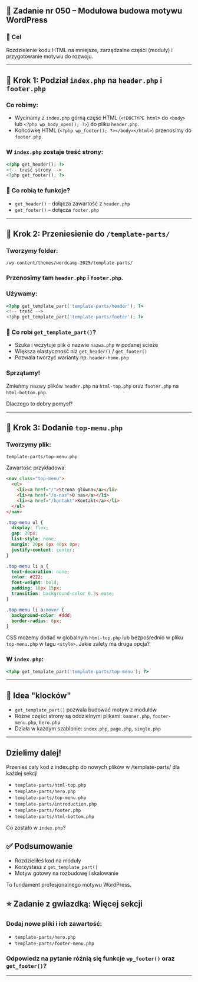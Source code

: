 ## 🧱 Zadanie nr 050 – Modułowa budowa motywu WordPress

### 🌟 Cel

Rozdzielenie kodu HTML na mniejsze, zarządzalne części (moduły) i przygotowanie motywu do rozwoju.

---

## 🔹 Krok 1: Podział `index.php` na `header.php` i `footer.php`

### Co robimy:

- Wycinamy z `index.php` górną część HTML (`<!DOCTYPE html>` do `<body>` lub `<?php wp_body_open(); ?>`) do pliku `header.php`.
- Końcówkę HTML (`<?php wp_footer(); ?></body></html>`) przenosimy do `footer.php`.

### W `index.php` zostaje treść strony:

```php
<?php get_header(); ?>
<!-- treść strony -->
<?php get_footer(); ?>
```

### 🧐 Co robią te funkcje?

- `get_header()` – dołącza zawartość z `header.php`
- `get_footer()` – dołącza `footer.php`

---

## 🔹 Krok 2: Przeniesienie do `/template-parts/`

### Tworzymy folder:

```
/wp-content/themes/wordcamp-2025/template-parts/
```

### Przenosimy tam `header.php` i `footer.php`.

### Używamy:

```php
<?php get_template_part('template-parts/header'); ?>
<!-- treść -->
<?php get_template_part('template-parts/footer'); ?>
```

### 🧐 Co robi `get_template_part()`?

- Szuka i wczytuje plik o nazwie `nazwa.php` w podanej ścieże
- Większa elastyczność niż `get_header()` / `get_footer()`
- Pozwala tworzyć warianty np. `header-home.php`

### Sprzątamy!

Zmieńmy nazwy plików `header.php` na `html-top.php` oraz `footer.php` na `html-bottom.php`.

Dlaczego to dobry pomysł?

---

## 🔹 Krok 3: Dodanie `top-menu.php`

### Tworzymy plik:

```
template-parts/top-menu.php
```

Zawartość przykładowa:

```html
<nav class="top-menu">
  <ul>
    <li><a href="/">Strona główna</a></li>
    <li><a href="/o-nas">O nas</a></li>
    <li><a href="/kontakt">Kontakt</a></li>
  </ul>
</nav>
```

```css
.top-menu ul {
  display: flex;
  gap: 20px;
  list-style: none;
  margin: 20px 0px 40px 0px;
  justify-content: center;
}

.top-menu li a {
  text-decoration: none;
  color: #222;
  font-weight: bold;
  padding: 10px 15px;
  transition: background-color 0.3s ease;
}

.top-menu li a:hover {
  background-color: #ddd;
  border-radius: 6px;
}
```

CSS możemy dodać w globalnym `html-top.php` lub bezpośrednio w pliku `top-menu.php` w tagu `<style>`. Jakie zalety ma druga opcja?

### W `index.php`:

```php
<?php get_template_part('template-parts/top-menu'); ?>
```

---

## 🧐 Idea "klocków"

- `get_template_part()` pozwala budować motyw z modułów
- Różne części strony są oddzielnymi plikami: `banner.php`, `footer-menu.php`, `hero.php`
- Działa w każdym szablonie: `index.php`, `page.php`, `single.php`

---

## Dzielimy dalej!

Przenieś cały kod z index.php do nowych plików w /template-parts/ dla każdej sekcji

- `template-parts/html-top.php`
- `template-parts/hero.php`
- `template-parts/top-menu.php`
- `template-parts/introduction.php`
- `template-parts/footer.php`
- `template-parts/html-bottom.php`

Co zostało w `index.php`?

## ✅ Podsumowanie

- Rozdzieliłeś kod na moduły
- Korzystasz z `get_template_part()`
- Motyw gotowy na rozbudowę i skalowanie

To fundament profesjonalnego motywu WordPress.

## ⭐ Zadanie z gwiazdką: Więcej sekcji

### Dodaj nowe pliki i ich zawartość:

- `template-parts/hero.php`
- `template-parts/footer-menu.php`

### Odpowiedz na pytanie róźnią się funkcje `wp_footer()` oraz `get_footer()`?
---
